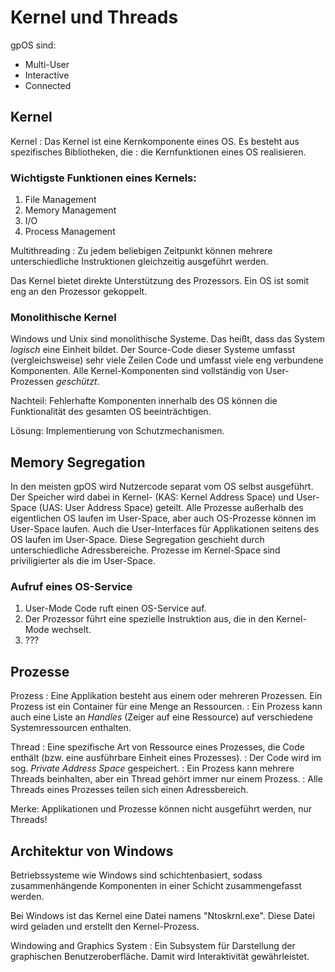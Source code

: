 Kernel und Threads
==================

gpOS sind:

- Multi-User
- Interactive
- Connected

## Kernel

Kernel
: Das Kernel ist eine Kernkomponente eines OS. Es besteht aus spezifisches Bibliotheken, die
: die Kernfunktionen eines OS realisieren.

### Wichtigste Funktionen eines Kernels:

1. File Management
2. Memory Management
3. I/O
4. Process Management

Multithreading
: Zu jedem beliebigen Zeitpunkt können mehrere unterschiedliche Instruktionen gleichzeitig ausgeführt werden.

Das Kernel bietet direkte Unterstützung des Prozessors. Ein OS ist somit eng an den Prozessor gekoppelt.

### Monolithische Kernel

Windows und Unix sind monolithische Systeme. Das heißt, dass das System *logisch* eine Einheit bildet.
Der Source-Code dieser Systeme umfasst (vergleichsweise) sehr viele Zeilen Code und umfasst viele eng verbundene Komponenten.
Alle Kernel-Komponenten sind vollständig von User-Prozessen *geschützt*.

Nachteil: Fehlerhafte Komponenten innerhalb des OS können die Funktionalität des gesamten OS beeinträchtigen.

Lösung: Implementierung von Schutzmechanismen.


## Memory Segregation

In den meisten gpOS wird Nutzercode separat vom OS selbst ausgeführt.
Der Speicher wird dabei in Kernel- (KAS: Kernel Address Space) und User-Space (UAS: User Address Space) geteilt.
Alle Prozesse außerhalb des eigentlichen OS laufen im User-Space, aber auch OS-Prozesse können im User-Space laufen.
Auch die User-Interfaces für Applikationen seitens des OS laufen im User-Space.
Diese Segregation geschieht durch unterschiedliche Adressbereiche.
Prozesse im Kernel-Space sind priviligierter als die im User-Space.

### Aufruf eines OS-Service

1. User-Mode Code ruft einen OS-Service auf.
2. Der Prozessor führt eine spezielle Instruktion aus, die in den Kernel-Mode wechselt.
3. ???

## Prozesse

Prozess
: Eine Applikation besteht aus einem oder mehreren Prozessen. Ein Prozess ist ein Container für eine Menge an Ressourcen.
: Ein Prozess kann auch eine Liste an *Handles* (Zeiger auf eine Ressource) auf verschiedene Systemressourcen enthalten. 

Thread
: Eine spezifische Art von Ressource eines Prozesses, die Code enthält (bzw. eine ausführbare Einheit eines Prozesses).
: Der Code wird im sog. *Private Address Space* gespeichert.
: Ein Prozess kann mehrere Threads beinhalten, aber ein Thread gehört immer nur einem Prozess.
: Alle Threads eines Prozesses teilen sich einen Adressbereich.

Merke: Applikationen und Prozesse können nicht ausgeführt werden, nur Threads!

## Architektur von Windows

Betriebssysteme wie Windows sind schichtenbasiert, sodass zusammenhängende Komponenten in einer Schicht zusammengefasst werden.

Bei Windows ist das Kernel eine Datei namens "Ntoskrnl.exe". Diese Datei wird geladen und erstellt den Kernel-Prozess.

Windowing and Graphics System
: Ein Subsystem für Darstellung der graphischen Benutzeroberfläche. Damit wird Interaktivität gewährleistet.
